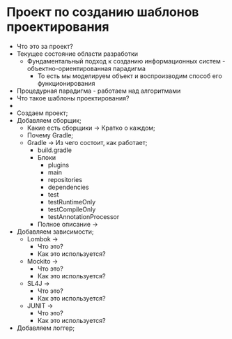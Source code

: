 # Проект по созданию шаблонов проектирования

* Что это за проект?
* Текущее состояние области разработки
  * Фундаментальный подход к созданию информационных систем - объектно-ориентированная парадигма
    * То есть мы моделируем объект и воспроизводим способ его функционирования
* Процедурная парадигма - работаем над алгоритмами
* Что такое шаблоны проектирования?
* 
* Создаем проект;
* Добавляем сборщик;
  * Какие есть сборщики -> Кратко о каждом;
  * Почему Gradle;
  * Gradle -> Из чего состоит, как работает;
    * build.gradle
    * Блоки
      * plugins
      * main
      * repositories
      * dependencies
      * test
      * testRuntimeOnly
      * testCompileOnly
      * testAnnotationProcessor
    * Полное описание ->  
* Добавляем зависимости;
  * Lombok ->
    * Что это?
    * Как это используется?
  * Mockito ->
    * Что это?
    * Как это используется?
  * SL4J ->
    * Что это?
    * Как это используется?
  * JUNIT ->
    * Что это?
    * Как это используется?
* Добавляем логгер;